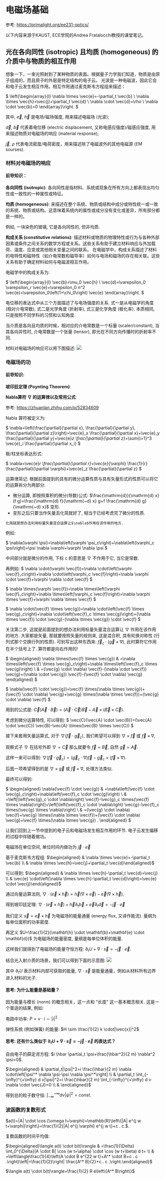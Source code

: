 # 电磁场基础

参考: https://primalight.org/ee231-optics/

以下内容来源于KAUST, ECE学院的Andrea Fratalocchi教授的课堂笔记。

## 光在各向同性 (isotropic) 且均质 (homogeneous) 的介质中与物质的相互作用
想象一下，一束光照射到了某种物质的表面。根据量子力学我们知道，物质是由原子组成的，而且原子的外层是特定结构的电子云。
光波是一种电磁波，因此它会和电子云发生相互作用。相互作用通过麦克斯韦方程组来描述：

$
\left\{\begin{array}{l}
\nabla \times \vec{e}=-\partial_t \vec{b} \\
\nabla \times \vec{h}=\vec{j}+\partial_t \vec{d} \\
\nabla \cdot \vec{d}=\rho \\
\nabla \cdot \vec{b}=0
\end{array}\right.
$

其中, $\vec{e}$, $\vec{h}$ 是电场/磁场强度, 用来描述电磁场 (光波); 

$\vec{d}$, $\vec{b}$ 代表着电位移 (electric displacement, 又称电感应强度)/磁感应强度, 
用来描述物质对电磁场的响应 (material response); 

$\vec{j}$, $\rho$ 代表电流密度/电荷密度，用来描述除了电磁波外的其他电磁源 (EM sourses).

### 材料对电磁场的响应

#### 前导知识：
**各向同性 (isotropic)**: 各向同性是指材料、系统或现象在所有方向上都表现出均匀性或一致性的一种属性或特征。

**均质 (homogeneous)**: 来描述在整个系统、物质或结构中成分或特性统一或一致的系统、物质或结构。这意味着系统内的属性或成分没有变化或差异，所有部分都是一样的。

例如, 一块染色的玻璃, 它是各向同性的, 但非均质.

**构成关系 (constitutive relations)**: 描述材料或物质的物理特性或行为与各种外部因素或条件之间关系的数学方程或关系。这些关系有助于建立材料响应与外加载荷、温度、应变或其他相关变量之间的联系。
在电磁学中，构成关系描述了材料的电特性和磁特性（如介电常数和磁导率）如何与电场和磁场的存在相关联。这些关系有助于确定材料如何与电磁波相互作用。


电磁学中的构成关系为: 

$
\left\{\begin{array}{l}
\vec{b}=\mu_0 \vec{h} \\
\vec{d}=\varepsilon_0 \varepsilon_r \vec{e}=\varepsilon_0 n^2 \vec{e}=\varepsilon_0\left(1+\chi_0\right) \vec{e}
\end{array}\right.
$

电位移的表达式中从三个方面描述了与电场强度的关系. 式一是从电磁学的角度 (相对介电常数), 式二是光学角度 (折射率), 式三是化学角度 (极化率). 本质相同, 只是按照不同学科的习惯和认知角度. 

当介质是各向且均质的时候，相对应的介电常数是一个标量 (scaler/constant), 当其各向异性时, 介电常数是一个张量 (tensor), 即光在不同方向传播时的折射率不同. 

材料对电磁场的响应可以用下图描述: 
![](pictures/material_response.png)

### 电磁场的功

#### 前导知识:

**坡印廷定理 (Poynting Theorem)**: 

**Nabla算符 $\nabla$ 的运算律以及常用公式**: 

参考: https://zhuanlan.zhihu.com/p/52834609

Nabla 算符被定义为: 

$
\nabla=\left(\frac{\partial}{\partial x}, \frac{\partial}{\partial y}, \frac{\partial}{\partial z}\right)=\vec{e}_x \frac{\partial}{\partial x}+\vec{e}_y \frac{\partial}{\partial y}+\vec{e}_z \frac{\partial}{\partial z}=\sum_{i=1}^3 \vec{e}_i \frac{\partial}{\partial x_i}
$

极/柱坐标表达形式: 

$
\nabla=\vec{e}_r \frac{\partial}{\partial r}+\vec{e}_{\varphi} \frac{1}{r} \frac{\partial}{\partial \varphi}+\vec{e}_z \frac{\partial}{\partial z}
$

运算律简记: 根据前面提到的具有的微分运算性质与具有矢量形式的性质可以将它的运算拆分为两部分:

- 微分运算, 即按照乘积的微分(导数)公式: $\frac{\mathrm{d}}{\mathrm{d} x}(f g)=\frac{\mathrm{d} f}{\mathrm{~d} x} g+f \frac{\mathrm{d} g}{\mathrm{~d} x}$ 变形.
- 变形之后只要当作矢量去化简就好了, 相当于已经考虑完了微分的性质.

`化简就是想办法利用标量矢量混合运算让$\nabla$作用在该作用的地方.`

例如:

$
\nabla(\varphi \psi)=\nabla\left(\varphi \psi_c\right)+\nabla\left(\varphi_c \psi\right)=\psi \nabla \varphi+\varphi \nabla \psi
$

中间部分就是微分的作用, 下标 c 的意思是 $\nabla$ 不作用于它, 当它是常数. 

再例如: 
$
\nabla \cdot(\varphi \vec{f})=\nabla \cdot\left(\varphi \vec{f}_c\right)+\nabla \cdot\left(\varphi_c \vec{f}\right)=\nabla \varphi \cdot \vec{f}+\varphi \nabla \cdot \vec{f}
$

$
\nabla \times(\varphi \vec{f})=\nabla \times\left(\varphi \vec{f}_c\right)+\nabla \times\left(\varphi_c \vec{f}\right)=\nabla \varphi \times \vec{f}+\varphi \nabla \times \vec{f}
$

$
\nabla \cdot(\vec{f} \times \vec{g})=\nabla \cdot\left(\vec{f} \times \vec{g}_c\right)+\nabla \cdot\left(\vec{f}_c \times \vec{g}\right)=(\nabla \times \vec{f}) \cdot \vec{g}-(\nabla \times \vec{g}) \cdot \vec{f}
$

关注第二步, 这就是前面提到的想办法利用标量矢量混合运算让 $\nabla$ 作用在该作用的地方. 大家都是矢量, 那就要按照矢量的规则来, 这是混合积, 具有轮换对称性 (行列式那个交换行列的性质). 
可别写出这种东西来: $\vec{f}_c \cdot(\vec{g} \times \nabla)$, 此时算符它作用在半个括号上了. 算符都是向右作用的! 

$
\begin{aligned}
\nabla \times(\vec{f} \times \vec{g}) & =\nabla \times\left(\vec{f} \times \vec{g}_c\right)+\nabla \times\left(\vec{f}_c \times \vec{g}\right) \\
& =(\vec{g} \cdot \nabla) \vec{f}-(\nabla \cdot \vec{f}) \vec{g}+(\nabla \cdot \vec{g}) \vec{f}-(\vec{f} \cdot \nabla) \vec{g}
\end{aligned}
$

$
\nabla(\vec{f} \cdot \vec{g})=\vec{f} \times(\nabla \times \vec{g})+(\vec{f} \cdot \nabla) \vec{g}+\vec{g} \times(\nabla \times \vec{f})+(\vec{g} \cdot \nabla) \vec{f}
$

用到的公式是: $\vec{C}(\vec{A} \cdot \vec{B})=(\vec{A} \cdot \vec{C}) \vec{B}-\vec{A} \times(\vec{B} \times \vec{C})$. 

考虑到微分运算特性, 可以得到: 
$
\vec{C}(\vec{A} \cdot \vec{B})=(\vec{A} \cdot \vec{C}) \vec{B}-\vec{A} \times(\vec{B} \times \vec{C})
$

接下来套用矢量运算式, 对于 $\nabla\left(\vec{f} \cdot \vec{g}_c\right)$, 我们希望可以得到 $\nabla \times \vec{f}$ 或 $\vec{f} \times \nabla$, 

观察式子 $\nabla$ 在括号外即 $\nabla=\vec{C}$ 那么就要令 $\vec{f}=\vec{B}$, 自然 $\vec{g}=\vec{A}$. 

这样一来可以得到: $\nabla\left(\vec{f} \cdot \vec{g}_c\right)=\left(\vec{g}_c \cdot \nabla\right) \vec{f}-\vec{g}_c \times(\vec{f} \times \nabla)$. 

后面一项希望得到的是 $\nabla \times \vec{g}$ 或 $\vec{f} \times \nabla$, 处理方法类似. 

最终可以得到: 

$
\begin{aligned}
\nabla(\vec{f} \cdot \vec{g}) & =\nabla\left(\vec{f} \cdot \vec{g}_c\right)+\nabla\left(\vec{f}_c \cdot \vec{g}\right) \\
& =\left[\left(\vec{g}_c \cdot \nabla\right) \vec{f}-\vec{g}_c \times(\vec{f} \times \nabla)\right]+\left[\left(\vec{f}_c \cdot \nabla\right) \vec{g}-\vec{f}_c \times(\vec{g} \times \nabla)\right] \\
& =(\vec{g} \cdot \nabla) \vec{f}+\vec{g} \times(\nabla \times \vec{f})+(\vec{f} \cdot \nabla) \vec{g}+\vec{f} \times(\nabla \times \vec{g}) .
\end{aligned}
$


让我们回到上一节中提到的电子云和电磁场发生相互作用的环节. 电子云发生偏移的过程中伴随着做功。

电磁场在单位空间, 单位时间内做功为 $\vec{j} \cdot \vec{e}$

基于麦克斯韦方程组: 
$\begin{aligned} & \nabla \times \vec{e}=-\partial_t \vec{b} \\ & \nabla \times \vec{h}=\vec{j}+\partial_t \vec{d}\end{aligned}$

可以得到: 
$\begin{aligned} & \nabla \times \vec{h}-\partial_t \vec{d}=\vec{j} \\ & \vec{e} \cdot\left(\nabla \times \vec{h}-\partial_t \vec{d}\right)=\vec{e} \cdot \vec{j}\end{aligned}$

通过向量运算法则, $\nabla \cdot(\vec{e} \times \vec{h})=\vec{h}(\nabla \times \vec{e})-\vec{e}(\nabla \times \vec{h})$, 

得到坡印廷定理: $\nabla \cdot(\vec{e} \times \vec{h})+\vec{h} \partial_t \vec{b}+\vec{e} \partial_t \vec{d}=-\vec{j} \cdot \vec{e}$

我们定义 $\vec{s}=\vec{e} \times \vec{h}$ 为电磁场的能量通量 (energy flux, 又译作能流). 量纲为每单位面积的功率密度. 

再定义 $U=\frac{1}{2}(\mathbf{h} \cdot \mathbf{b}+\mathbf{e} \cdot \mathbf{d})$ 为电磁场的能量密度, 量纲是每单位体积的能量. 

这样我们就得到了电磁场的能量守恒方程: $\partial_t U+\nabla \cdot \vec{s}=-\vec{j} \cdot \vec{e}$. 

结合光入射介质的场景，我们可以得到下面的示意图: 
![](pictures/energy_conservation.png)

其中 $\partial_t U$ 表示材料内部可获取的能量, $\nabla \cdot \vec{s}$ 是能量通量，例如从材料所有边界进入材料的光子. 

#### 思考: 为什么能量是基础量？ 

因为能量与模长 (norm) 的概念相关，这一点和 "长度" 这一基本概念相关. 这是一个普适的结果, 例如: 

电路中功率: $P=v \cdot i \sim|i|^2$

弹性系统 (例如弹簧) 的能量: $H \sim \frac{1}{2} k \cdot|\vec{x}|^2$

#### 思考: 还有什么类似于 $\partial_t U+\nabla \cdot \vec{s}=-\vec{j} \cdot \vec{e}$ 的表达式？

自由电子的薛定谔方程: $i \hbar \partial_t \psi+\frac{\hbar^2}{2 m} \nabla^2 \psi=0$. 

$\begin{aligned} & \partial_t|\psi|^2=i \frac{\hbar}{2 m} \nabla \cdot\left[\psi^* \nabla \psi-\psi \nabla \psi^*\right] \\ & \partial_t \int_{-\infty}^{+\infty} d v|\psi|^2=i \frac{\hbar}{2 m} \int_{-\infty}^{+\infty} d v \nabla \cdot \vec{J}=0 \\ & \end{aligned}$ 

得到总的粒子数守恒: $\int_{-\infty}^{+\infty} d v|\psi|^2= const$. 

### 波函数的复数形式
$a(t)=|A| \cdot \cos (\omega t+\varphi)=\mathbb{R}\left\{|A| e^{j w t+\varphi}\right\}=\frac{1}{2}|A| e^{j \varphi} e^{j w t}+c . c.$. 

复数函数的时间平均值: 

$\begin{aligned}\langle a(t) \cdot b(t)\rangle & =\frac{1}{\Delta} \int_0^{\Delta}|A \cdot B| \cos (w t+\alpha) \cdot \cos (w t+\beta) d t= \\ & =\left\langle\frac{1}{4}\left(A \cdot B e^{22 w t}+A^* \cdot B+c . c .\right)\left|=\frac{1}{2}\right| \frac{A^* B}{2}+c . c .\right.\end{aligned}$

$\langle a(t) \cdot b(t)\rangle=\frac{1}{2} R e\left\{A^* B\right\}$
